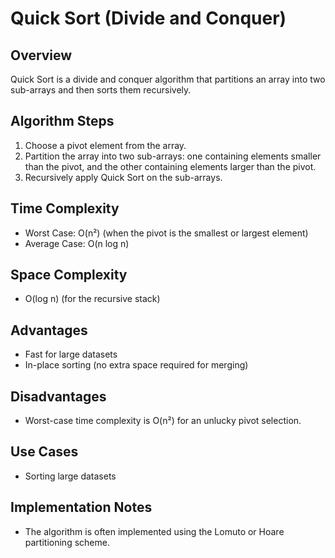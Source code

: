 # Quick Sort (Divide and Conquer)

## Overview
Quick Sort is a divide and conquer algorithm that partitions an array into two sub-arrays and then sorts them recursively.

## Algorithm Steps
1. Choose a pivot element from the array.
2. Partition the array into two sub-arrays: one containing elements smaller than the pivot, and the other containing elements larger than the pivot.
3. Recursively apply Quick Sort on the sub-arrays.

## Time Complexity
- Worst Case: O(n²) (when the pivot is the smallest or largest element)
- Average Case: O(n log n)

## Space Complexity
- O(log n) (for the recursive stack)

## Advantages
- Fast for large datasets
- In-place sorting (no extra space required for merging)

## Disadvantages
- Worst-case time complexity is O(n²) for an unlucky pivot selection.

## Use Cases
- Sorting large datasets

## Implementation Notes
- The algorithm is often implemented using the Lomuto or Hoare partitioning scheme.